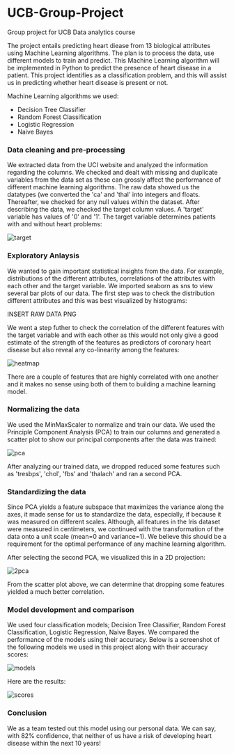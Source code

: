 # UCB-Group-Project
Group project for UCB Data analytics course

The project entails predicting heart diease from 13 biological attributes using Machine Learning algorithms. The plan is to process the data, use different models to train and predict. This Machine Learning algorithm will be implemented in Python to predict the presence of heart disease in a patient. This project identifies as a classification problem, and this will assist us in predicting whether heart disease is present or not.

Machine Learning algorithms we used:

- Decision Tree Classifier
- Random Forest Classification
- Logistic Regression
- Naive Bayes

### Data cleaning and pre-processing 

We extracted data from the UCI website and analyzed the information regarding the columns. We checked and dealt with missing and duplicate variables from the data set as these can grossly affect the performance of different machine learning algorithms. The raw data showed us the datatypes (we converted the 'ca' and 'thal' into integers and floats. Thereafter, we checked for any null values within the dataset. After describing the data, we checked the target column values. A 'target' variable has values of '0' and '1'. The target variable determines patients with and without heart problems:

![target](https://github.com/UCB-Data-Analysis-Project/UCB-Group-Project/blob/kshah_branch/Images/target.png)

### Exploratory Anlaysis

We wanted to gain important statistical insights from the data. For example, distributions of the different attributes, correlations of the attributes with each other and the target variable. We imported seaborn as sns to view several bar plots of our data. The first step was to check the distribution different attributes and this was best visualized by histograms:

INSERT RAW DATA PNG

We went a step futher to check the correlation of the different features with the target variable and with each other as this would not only give a good estimate of the strength of the features as predictors of coronary heart disease but also reveal any co-linearity among the features:

![heatmap](https://github.com/UCB-Data-Analysis-Project/UCB-Group-Project/blob/kshah_branch/Images/heatmap.png)

There are a couple of features that are highly correlated with one another and it makes no sense using both of them to building a machine learning model.


### Normalizing the data

We used the MinMaxScaler to normalize and train our data. We used the Principle Component Analysis (PCA) to train our columns and generated a scatter plot to show our principal components after the data was trained:

![pca](https://github.com/UCB-Data-Analysis-Project/UCB-Group-Project/blob/kshah_branch/Images/pca.png)

After analyzing our trained data, we dropped reduced some features such as 'tresbps', 'chol', 'fbs' and 'thalach' and ran a second PCA. 


### Standardizing the data

Since PCA yields a feature subspace that maximizes the variance along the axes, it made sense for us to standardize the data, especially, if because it was measured on different scales. Although, all features in the Iris dataset were measured in centimeters, we continued with the transformation of the data onto a unit scale (mean=0 and variance=1). We believe this should be a requirement for the optimal performance of any machine learning algorithm.

After selecting the second PCA, we visualized this in a 2D projection:

![2pca](https://github.com/UCB-Data-Analysis-Project/UCB-Group-Project/blob/kshah_branch/Images/2componentpca.png)

From the scatter plot above, we can determine that dropping some features yielded a much better correlation.

### Model development and comparison  

We used four classification models; Decision Tree Classifier, Random Forest Classification, Logistic Regression, Naive Bayes. We compared the performance of the models using their accuracy. Below is a screenshot of the following models we used in this project along with their accuracy scores:

![models](https://github.com/UCB-Data-Analysis-Project/UCB-Group-Project/blob/kshah_branch/Images/models.png)

Here are the results:

![scores](https://github.com/UCB-Data-Analysis-Project/UCB-Group-Project/blob/kshah_branch/Images/accuracyplot.png)

### Conclusion 

We as a team tested out this model using our personal data. We can say, with 82% confidence, that neither of us have a risk of developing heart disease within the next 10 years!
